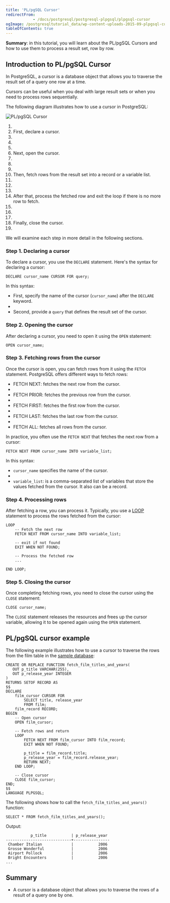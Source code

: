```yaml
---
title: 'PL/pgSQL Cursor'
redirectFrom: 
            - /docs/postgresql/postgresql-plpgsql/plpgsql-cursor
ogImage: /postgresqltutorial_data/wp-content-uploads-2015-09-plpgsql-cursor.png
tableOfContents: true
---
```



**Summary**: in this tutorial, you will learn about the PL/pgSQL Cursors and how to use them to process a result set, row by row.

## Introduction to PL/pgSQL Cursor

In PostgreSQL, a cursor is a database object that allows you to traverse the result set of a query one row at a time.

Cursors can be useful when you deal with large result sets or when you need to process rows sequentially.

The following diagram illustrates how to use a cursor in PostgreSQL:

![PL/pgSQL Cursor](/postgresqltutorial_data/wp-content-uploads-2015-09-plpgsql-cursor.png)

1.
2. First, declare a cursor.
3.
4.
5.
6. Next, open the cursor.
7.
8.
9.
10. Then, fetch rows from the result set into a record or a variable list.
11.
12.
13.
14. After that, process the fetched row and exit the loop if there is no more row to fetch.
15.
16.
17.
18. Finally, close the cursor.
19.

We will examine each step in more detail in the following sections.

### Step 1. Declaring a cursor

To declare a cursor, you use the `DECLARE` statement. Here's the syntax for declaring a cursor:

```
DECLARE cursor_name CURSOR FOR query;
```

In this syntax:

- First, specify the name of the cursor (`cursor_name`) after the `DECLARE` keyword.
-
- Second, provide a `query` that defines the result set of the cursor.

### Step 2. Opening the cursor

After declaring a cursor, you need to open it using the `OPEN` statement:

```
OPEN cursor_name;
```

### Step 3. Fetching rows from the cursor

Once the cursor is open, you can fetch rows from it using the `FETCH` statement. PostgreSQL offers different ways to fetch rows:

- FETCH NEXT: fetches the next row from the cursor.
-
- FETCH PRIOR: fetches the previous row from the cursor.
-
- FETCH FIRST: fetches the first row from the cursor.
-
- FETCH LAST: fetches the last row from the cursor.
-
- FETCH ALL: fetches all rows from the cursor.

In practice, you often use the `FETCH NEXT` that fetches the next row from a cursor:

```
FETCH NEXT FROM cursor_name INTO variable_list;
```

In this syntax:

- `cursor_name` specifies the name of the cursor.
-
- `variable_list`: is a comma-separated list of variables that store the values fetched from the cursor. It also can be a record.

### Step 4. Processing rows

After fetching a row, you can process it. Typically, you use a [LOOP](/docs/postgresql/postgresql-plpgsql/plpgsql-loop-statements) statement to process the rows fetched from the cursor:

```
LOOP
    -- Fetch the next row
    FETCH NEXT FROM cursor_name INTO variable_list;

    -- exit if not found
    EXIT WHEN NOT FOUND;

    -- Process the fetched row
    ...

END LOOP;
```

### Step 5. Closing the cursor

Once completing fetching rows, you need to close the cursor using the `CLOSE` statement:

```
CLOSE cursor_name;
```

The `CLOSE` statement releases the resources and frees up the cursor variable, allowing it to be opened again using the `OPEN` statement.

## PL/pgSQL cursor example

The following example illustrates how to use a cursor to traverse the rows from the film table in the [sample database](https://www.postgresqltutorial.com/postgresql-getting-started/postgresql-sample-database/):

```
CREATE OR REPLACE FUNCTION fetch_film_titles_and_years(
   OUT p_title VARCHAR(255),
   OUT p_release_year INTEGER
)
RETURNS SETOF RECORD AS
$$
DECLARE
    film_cursor CURSOR FOR
        SELECT title, release_year
        FROM film;
    film_record RECORD;
BEGIN
    -- Open cursor
    OPEN film_cursor;

    -- Fetch rows and return
    LOOP
        FETCH NEXT FROM film_cursor INTO film_record;
        EXIT WHEN NOT FOUND;

        p_title = film_record.title;
        p_release_year = film_record.release_year;
        RETURN NEXT;
    END LOOP;

    -- Close cursor
    CLOSE film_cursor;
END;
$$
LANGUAGE PLPGSQL;
```

The following shows how to call the `fetch_film_titles_and_years()` function:

```
SELECT * FROM fetch_film_titles_and_years();
```

Output:

```
           p_title           | p_release_year
-----------------------------+----------------
 Chamber Italian             |           2006
 Grosse Wonderful            |           2006
 Airport Pollock             |           2006
 Bright Encounters           |           2006
...
```

## Summary

- A cursor is a database object that allows you to traverse the rows of a result of a query one by one.
